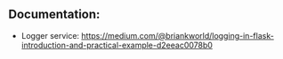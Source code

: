 ## Documentation:
- Logger service: https://medium.com/@briankworld/logging-in-flask-introduction-and-practical-example-d2eeac0078b0